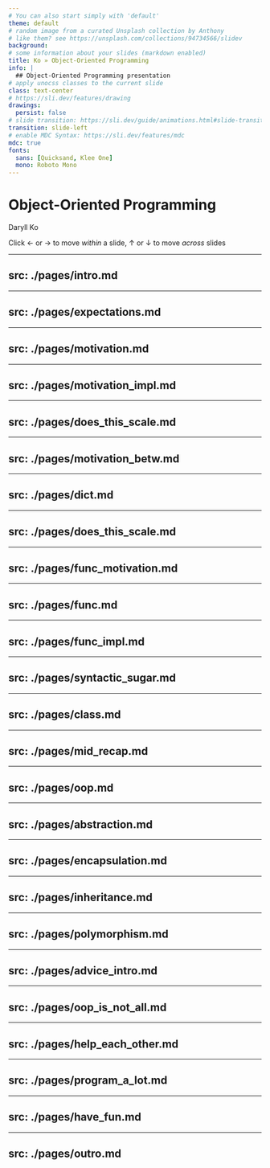 ```yaml
---
# You can also start simply with 'default'
theme: default
# random image from a curated Unsplash collection by Anthony
# like them? see https://unsplash.com/collections/94734566/slidev
background:
# some information about your slides (markdown enabled)
title: Ko » Object-Oriented Programming
info: |
  ## Object-Oriented Programming presentation
# apply unocss classes to the current slide
class: text-center
# https://sli.dev/features/drawing
drawings:
  persist: false
# slide transition: https://sli.dev/guide/animations.html#slide-transitions
transition: slide-left
# enable MDC Syntax: https://sli.dev/features/mdc
mdc: true
fonts:
  sans: [Quicksand, Klee One]
  mono: Roboto Mono
---
```


# Object-Oriented Programming

<p class="text-white text-xl">Daryll Ko</p>

<p class="text-gray-500 text-sm">

Click ← or → to move _within_ a slide, ↑ or ↓ to move _across_ slides

</p>

---
src: ./pages/intro.md
---

---
src: ./pages/expectations.md
---

---
src: ./pages/motivation.md
---

---
src: ./pages/motivation_impl.md
---

---
src: ./pages/does_this_scale.md
---

---
src: ./pages/motivation_betw.md
---

---
src: ./pages/dict.md
---

---
src: ./pages/does_this_scale.md
---

---
src: ./pages/func_motivation.md
---

---
src: ./pages/func.md
---

---
src: ./pages/func_impl.md
---

---
src: ./pages/syntactic_sugar.md
---

---
src: ./pages/class.md
---

---
src: ./pages/mid_recap.md
---

---
src: ./pages/oop.md
---

---
src: ./pages/abstraction.md
---

---
src: ./pages/encapsulation.md
---

---
src: ./pages/inheritance.md
---

---
src: ./pages/polymorphism.md
---

---
src: ./pages/advice_intro.md
---

---
src: ./pages/oop_is_not_all.md
---

---
src: ./pages/help_each_other.md
---

---
src: ./pages/program_a_lot.md
---

---
src: ./pages/have_fun.md
---

---
src: ./pages/outro.md
---
